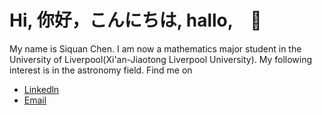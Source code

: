 # Hi, 你好，こんにちは, hallo,　🥳
My name is Siquan Chen. I am now a mathematics major student in the University of Liverpool(Xi'an-Jiaotong Liverpool University). My following interest is in the astronomy field.
Find me on
- [Linkedln]([www.linkedin.com/in/siquan-chen-984027274](https://www.linkedin.com/in/siquan-chen-984027274/))
- [Email](chensteve16@gmail.com)
